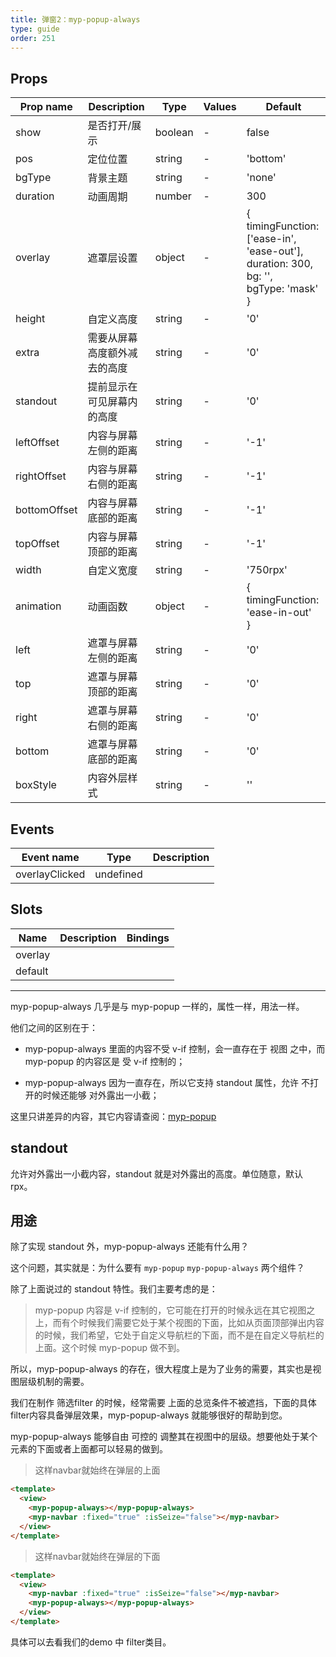 ```yaml
---
title: 弹窗2：myp-popup-always
type: guide
order: 251
---
```


## Props

| Prop name    | Description                  | Type    | Values | Default                                                                                               |
| ------------ | ---------------------------- | ------- | ------ | ----------------------------------------------------------------------------------------------------- |
| show         | 是否打开/展示                | boolean | -      | false                                                                                                 |
| pos          | 定位位置                     | string  | -      | 'bottom'                                                                                              |
| bgType       | 背景主题                     | string  | -      | 'none'                                                                                                |
| duration     | 动画周期                     | number  | -      | 300                                                                                                   |
| overlay      | 遮罩层设置                   | object  | -      | {<br> timingFunction: ['ease-in', 'ease-out'],<br> duration: 300,<br> bg: '',<br> bgType: 'mask'<br>} |
| height       | 自定义高度                   | string  | -      | '0'                                                                                                   |
| extra        | 需要从屏幕高度额外减去的高度 | string  | -      | '0'                                                                                                   |
| standout     | 提前显示在可见屏幕内的高度   | string  | -      | '0'                                                                                                   |
| leftOffset   | 内容与屏幕左侧的距离         | string  | -      | '-1'                                                                                                  |
| rightOffset  | 内容与屏幕右侧的距离         | string  | -      | '-1'                                                                                                  |
| bottomOffset | 内容与屏幕底部的距离         | string  | -      | '-1'                                                                                                  |
| topOffset    | 内容与屏幕顶部的距离         | string  | -      | '-1'                                                                                                  |
| width        | 自定义宽度                   | string  | -      | '750rpx'                                                                                              |
| animation    | 动画函数                     | object  | -      | {<br> timingFunction: 'ease-in-out'<br>}                                                              |
| left         | 遮罩与屏幕左侧的距离         | string  | -      | '0'                                                                                                   |
| top          | 遮罩与屏幕顶部的距离         | string  | -      | '0'                                                                                                   |
| right        | 遮罩与屏幕右侧的距离         | string  | -      | '0'                                                                                                   |
| bottom       | 遮罩与屏幕底部的距离         | string  | -      | '0'                                                                                                   |
| boxStyle     | 内容外层样式                 | string  | -      | ''                                                                                                    |

## Events

| Event name     | Type      | Description |
| -------------- | --------- | ----------- |
| overlayClicked | undefined |

## Slots

| Name    | Description | Bindings |
| ------- | ----------- | -------- |
| overlay |             |          |
| default |             |          |

---

myp-popup-always 几乎是与 myp-popup 一样的，属性一样，用法一样。

他们之间的区别在于：

- myp-popup-always 里面的内容不受 v-if 控制，会一直存在于 视图 之中，而 myp-popup 的内容区是 受 v-if 控制的；

- myp-popup-always 因为一直存在，所以它支持 standout 属性，允许 不打开的时候还能够 对外露出一小截；

这里只讲差异的内容，其它内容请查阅：[myp-popup](/guide/myp-popup.html)

## standout

允许对外露出一小截内容，standout 就是对外露出的高度。单位随意，默认 rpx。

## 用途

除了实现 standout 外，myp-popup-always 还能有什么用？

这个问题，其实就是：为什么要有 `myp-popup` `myp-popup-always` 两个组件？

除了上面说过的 standout 特性。我们主要考虑的是：

> myp-popup 内容是 v-if 控制的，它可能在打开的时候永远在其它视图之上，而有个时候我们需要它处于某个视图的下面，比如从页面顶部弹出内容的时候，我们希望，它处于自定义导航栏的下面，而不是在自定义导航栏的上面。这个时候 myp-popup 做不到。

所以，myp-popup-always 的存在，很大程度上是为了业务的需要，其实也是视图层级机制的需要。

我们在制作 筛选filter 的时候，经常需要 上面的总览条件不被遮挡，下面的具体filter内容具备弹层效果，myp-popup-always 就能够很好的帮助到您。

myp-popup-always 能够自由 可控的 调整其在视图中的层级。想要他处于某个元素的下面或者上面都可以轻易的做到。

> 这样navbar就始终在弹层的上面

```html
<template>
  <view>
    <myp-popup-always></myp-popup-always>
    <myp-navbar :fixed="true" :isSeize="false"></myp-navbar>
  </view>
</template>
```

> 这样navbar就始终在弹层的下面

```html
<template>
  <view>
    <myp-navbar :fixed="true" :isSeize="false"></myp-navbar>
    <myp-popup-always></myp-popup-always>
  </view>
</template>
```

具体可以去看我们的demo 中 filter类目。
